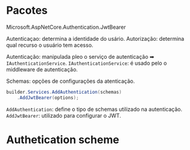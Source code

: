 ﻿# Pacotes

Microsoft.AspNetCore.Authentication.JwtBearer

Autenticaçao: determina a identidade do usário.
Autorização: determina qual recurso o usuário tem acesso.

Autenticação: manipulada pleo o serviço de autenticação ➡ `IAuthenticationService`.
`IAuthenticationService`: é usado pelo o middleware de autenticação.

Schemas: opções de configurações da atenticação.

```c#
builder.Services.AddAuthentication(schemas)
	.AddJwtBearer(options);
```

`AddAuthentication`: define o tipo de schemas utilizado na autenticação.
`AddJwtBearer`: utilizado para configurar o JWT.


# Authetication scheme


